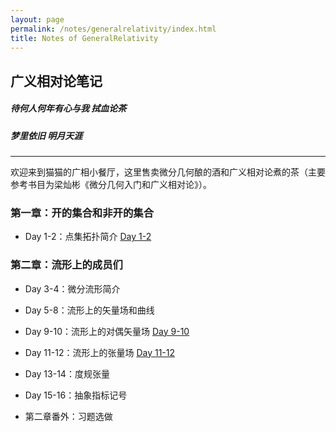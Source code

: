 ```yaml
---
layout: page
permalink: /notes/generalrelativity/index.html
title: Notes of GeneralRelativity
---
```


## 广义相对论笔记


##### 待何人何年有心与我 拭血论茶
##### 梦里依旧 明月天涯

---


<!-- <img src="https://zeroovector.github.io/notes/images/gr_cover.png" class="floatpic" width="700" height="400"> -->




欢迎来到猫猫的广相小餐厅，这里售卖微分几何酿的酒和广义相对论煮的茶（主要参考书目为梁灿彬《微分几何入门和广义相对论》）。

### 第一章：开的集合和非开的集合

- Day 1-2：点集拓扑简介  [Day 1-2](https://zeroovector.github.io/notes/generalrelativity_pdf/gr_day1-2.pdf)


### 第二章：流形上的成员们

- Day 3-4：微分流形简介

- Day 5-8：流形上的矢量场和曲线

- Day 9-10：流形上的对偶矢量场  [Day 9-10](https://zeroovector.github.io/notes/generalrelativity_pdf/gr_day9-10.pdf)

- Day 11-12：流形上的张量场  [Day 11-12](https://zeroovector.github.io/notes/generalrelativity_pdf/gr_day11-12.pdf)

- Day 13-14：度规张量

- Day 15-16：抽象指标记号

- 第二章番外：习题选做



